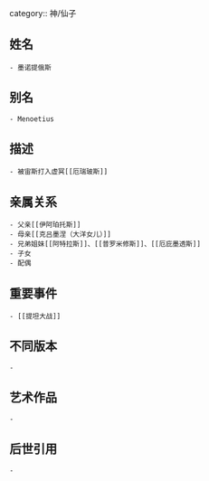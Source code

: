 category:: 神/仙子
## 姓名
	- 墨诺提俄斯
## 别名
	- Menoetius
## 描述
	- 被宙斯打入虚冥[[厄瑞玻斯]]
## 亲属关系
	- 父亲[[伊阿珀托斯]]
	- 母亲[[克吕墨涅（大洋女儿）]]
	- 兄弟姐妹[[阿特拉斯]]、[[普罗米修斯]]、[[厄庇墨透斯]]
	- 子女
	- 配偶
## 重要事件
	- [[提坦大战]]
## 不同版本
	-
## 艺术作品
	-
## 后世引用
	-
